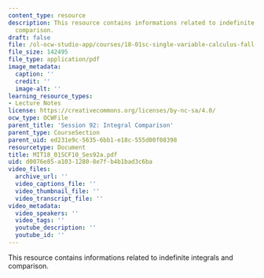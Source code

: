 ```yaml
---
content_type: resource
description: This resource contains informations related to indefinite integrals and
  comparison.
draft: false
file: /ol-ocw-studio-app/courses/18-01sc-single-variable-calculus-fall-2010/d0076e85a10312808e7fb4b1bad3c6ba_MIT18_01SCF10_Ses92a.pdf
file_size: 142495
file_type: application/pdf
image_metadata:
  caption: ''
  credit: ''
  image-alt: ''
learning_resource_types:
- Lecture Notes
license: https://creativecommons.org/licenses/by-nc-sa/4.0/
ocw_type: OCWFile
parent_title: 'Session 92: Integral Comparison'
parent_type: CourseSection
parent_uid: ed231e9c-5635-6bb1-e18c-555d00f08398
resourcetype: Document
title: MIT18_01SCF10_Ses92a.pdf
uid: d0076e85-a103-1280-8e7f-b4b1bad3c6ba
video_files:
  archive_url: ''
  video_captions_file: ''
  video_thumbnail_file: ''
  video_transcript_file: ''
video_metadata:
  video_speakers: ''
  video_tags: ''
  youtube_description: ''
  youtube_id: ''
---
```

This resource contains informations related to indefinite integrals and comparison.